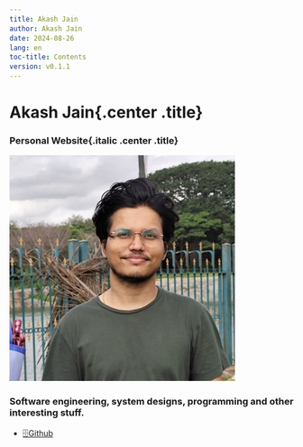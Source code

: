 ```yaml
---
title: Akash Jain
author: Akash Jain
date: 2024-08-26
lang: en
toc-title: Contents
version: v0.1.1
---
```


# Akash Jain{.center .title}

### Personal Website{.italic .center .title}

<p class="center"><img src="./resources/avatar.jpeg" class="profile-image"/></p>

### Software engineering, system designs, programming and other interesting stuff. 

* [🗄️Github](https://github.com/ajcode404/)
